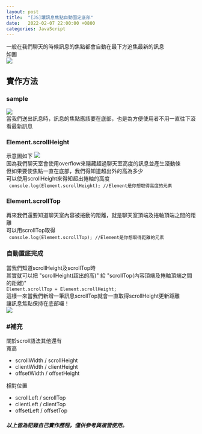 ```yaml
---
layout: post
title:  "[JS]讓訊息焦點自動固定底部"
date:   2022-02-07 22:00:00 +0800
categories: JavaScript
---
```

一般在我們聊天的時候訊息的焦點都會自動在最下方追焦最新的訊息  
如圖  
![](https://i.imgur.com/v6wG3Ue.jpg)  
## 實作方法
### sample
![](https://i.imgur.com/23NCjo9.jpg)  
當我們送出訊息時，訊息的焦點應該要在底部，也是為方便使用者不用一直往下滾看最新訊息  
### Element.scrollHeight 
示意圖如下
![](https://i.imgur.com/SluCyyC.png)  
因為我們聊天室會使用overflow來隱藏超過聊天室高度的訊息並產生滾動條  
但如果要使焦點一直在底部，我們得知道超出外的高為多少  
可以使用scrollHeight來得知超出捲軸的高度  
``` console.log(Element.scrollHeight); //Element是你想取得高度的元素```   
### Element.scrollTop
再來我們還要知道聊天室內容被捲動的距離，就是聊天室頂端及捲軸頂端之間的距離  
可以用scrollTop取得  
``` console.log(Element.scrollTop); //Element是你想取得距離的元素```   
### 自動置底完成
當我們知道scrollHeight及scrollTop時  
其實就可以把 "scrollHeight(超出的高)" 給 "scrollTop(內容頂端及捲軸頂端之間的距離)"  
``` Element.scrollTop = Element.scrollHeight; ```  
這樣一來當我們新增一筆訊息scrollTop就會一直取得scrollHeight更新距離  
讓訊息焦點保持在底部囉！  
![](https://i.imgur.com/SjU7nNh.png)  
  
### #補充
關於scroll語法其他還有  
寬高
* scrollWidth / scrollHeight
* clientWidth / clientHeight
* offsetWidth / offsetHeight  

相對位置
* scrollLeft / scrollTop
* clientLeft / clientTop
* offsetLeft / offsetTop

##### 以上皆為記錄自己實作歷程，僅供參考與複習使用。